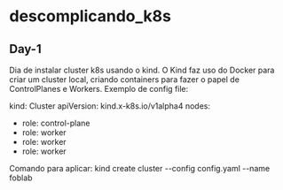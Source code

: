 # descomplicando_k8s

## Day-1
Dia de instalar cluster k8s usando o kind. O Kind faz uso do Docker para criar um cluster local, criando containers para fazer o papel de ControlPlanes e Workers.
Exemplo de config file:

  kind: Cluster
apiVersion: kind.x-k8s.io/v1alpha4
nodes:
- role: control-plane
- role: worker
- role: worker
- role: worker

Comando para aplicar:
  kind create cluster --config config.yaml --name foblab

  
